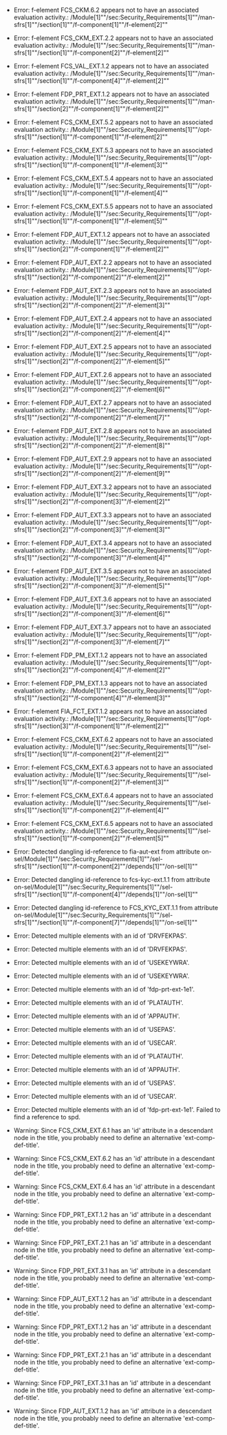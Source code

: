 * Error: f-element FCS_CKM.6.2  appears not to have an associated evaluation activity.:
        /Module[1]""/sec:Security_Requirements[1]""/man-sfrs[1]""/section[1]""/f-component[1]""/f-element[2]""
* Error: f-element FCS_CKM_EXT.2.2  appears not to have an associated evaluation activity.:
        /Module[1]""/sec:Security_Requirements[1]""/man-sfrs[1]""/section[1]""/f-component[2]""/f-element[2]""
* Error: f-element FCS_VAL_EXT.1.2  appears not to have an associated evaluation activity.:
        /Module[1]""/sec:Security_Requirements[1]""/man-sfrs[1]""/section[1]""/f-component[4]""/f-element[2]""
* Error: f-element FDP_PRT_EXT.1.2  appears not to have an associated evaluation activity.:
        /Module[1]""/sec:Security_Requirements[1]""/man-sfrs[1]""/section[2]""/f-component[1]""/f-element[2]""
* Error: f-element FCS_CKM_EXT.5.2  appears not to have an associated evaluation activity.:
        /Module[1]""/sec:Security_Requirements[1]""/opt-sfrs[1]""/section[1]""/f-component[1]""/f-element[2]""
* Error: f-element FCS_CKM_EXT.5.3  appears not to have an associated evaluation activity.:
        /Module[1]""/sec:Security_Requirements[1]""/opt-sfrs[1]""/section[1]""/f-component[1]""/f-element[3]""
* Error: f-element FCS_CKM_EXT.5.4  appears not to have an associated evaluation activity.:
        /Module[1]""/sec:Security_Requirements[1]""/opt-sfrs[1]""/section[1]""/f-component[1]""/f-element[4]""
* Error: f-element FCS_CKM_EXT.5.5  appears not to have an associated evaluation activity.:
        /Module[1]""/sec:Security_Requirements[1]""/opt-sfrs[1]""/section[1]""/f-component[1]""/f-element[5]""
* Error: f-element FDP_AUT_EXT.1.2  appears not to have an associated evaluation activity.:
        /Module[1]""/sec:Security_Requirements[1]""/opt-sfrs[1]""/section[2]""/f-component[1]""/f-element[2]""
* Error: f-element FDP_AUT_EXT.2.2  appears not to have an associated evaluation activity.:
        /Module[1]""/sec:Security_Requirements[1]""/opt-sfrs[1]""/section[2]""/f-component[2]""/f-element[2]""
* Error: f-element FDP_AUT_EXT.2.3  appears not to have an associated evaluation activity.:
        /Module[1]""/sec:Security_Requirements[1]""/opt-sfrs[1]""/section[2]""/f-component[2]""/f-element[3]""
* Error: f-element FDP_AUT_EXT.2.4  appears not to have an associated evaluation activity.:
        /Module[1]""/sec:Security_Requirements[1]""/opt-sfrs[1]""/section[2]""/f-component[2]""/f-element[4]""
* Error: f-element FDP_AUT_EXT.2.5  appears not to have an associated evaluation activity.:
        /Module[1]""/sec:Security_Requirements[1]""/opt-sfrs[1]""/section[2]""/f-component[2]""/f-element[5]""
* Error: f-element FDP_AUT_EXT.2.6  appears not to have an associated evaluation activity.:
        /Module[1]""/sec:Security_Requirements[1]""/opt-sfrs[1]""/section[2]""/f-component[2]""/f-element[6]""
* Error: f-element FDP_AUT_EXT.2.7  appears not to have an associated evaluation activity.:
        /Module[1]""/sec:Security_Requirements[1]""/opt-sfrs[1]""/section[2]""/f-component[2]""/f-element[7]""
* Error: f-element FDP_AUT_EXT.2.8  appears not to have an associated evaluation activity.:
        /Module[1]""/sec:Security_Requirements[1]""/opt-sfrs[1]""/section[2]""/f-component[2]""/f-element[8]""
* Error: f-element FDP_AUT_EXT.2.9  appears not to have an associated evaluation activity.:
        /Module[1]""/sec:Security_Requirements[1]""/opt-sfrs[1]""/section[2]""/f-component[2]""/f-element[9]""
* Error: f-element FDP_AUT_EXT.3.2  appears not to have an associated evaluation activity.:
        /Module[1]""/sec:Security_Requirements[1]""/opt-sfrs[1]""/section[2]""/f-component[3]""/f-element[2]""
* Error: f-element FDP_AUT_EXT.3.3  appears not to have an associated evaluation activity.:
        /Module[1]""/sec:Security_Requirements[1]""/opt-sfrs[1]""/section[2]""/f-component[3]""/f-element[3]""
* Error: f-element FDP_AUT_EXT.3.4  appears not to have an associated evaluation activity.:
        /Module[1]""/sec:Security_Requirements[1]""/opt-sfrs[1]""/section[2]""/f-component[3]""/f-element[4]""
* Error: f-element FDP_AUT_EXT.3.5  appears not to have an associated evaluation activity.:
        /Module[1]""/sec:Security_Requirements[1]""/opt-sfrs[1]""/section[2]""/f-component[3]""/f-element[5]""
* Error: f-element FDP_AUT_EXT.3.6  appears not to have an associated evaluation activity.:
        /Module[1]""/sec:Security_Requirements[1]""/opt-sfrs[1]""/section[2]""/f-component[3]""/f-element[6]""
* Error: f-element FDP_AUT_EXT.3.7  appears not to have an associated evaluation activity.:
        /Module[1]""/sec:Security_Requirements[1]""/opt-sfrs[1]""/section[2]""/f-component[3]""/f-element[7]""
* Error: f-element FDP_PM_EXT.1.2  appears not to have an associated evaluation activity.:
        /Module[1]""/sec:Security_Requirements[1]""/opt-sfrs[1]""/section[2]""/f-component[4]""/f-element[2]""
* Error: f-element FDP_PM_EXT.1.3  appears not to have an associated evaluation activity.:
        /Module[1]""/sec:Security_Requirements[1]""/opt-sfrs[1]""/section[2]""/f-component[4]""/f-element[3]""
* Error: f-element FIA_FCT_EXT.1.2  appears not to have an associated evaluation activity.:
        /Module[1]""/sec:Security_Requirements[1]""/opt-sfrs[1]""/section[3]""/f-component[1]""/f-element[2]""
* Error: f-element FCS_CKM_EXT.6.2  appears not to have an associated evaluation activity.:
        /Module[1]""/sec:Security_Requirements[1]""/sel-sfrs[1]""/section[1]""/f-component[2]""/f-element[2]""
* Error: f-element FCS_CKM_EXT.6.3  appears not to have an associated evaluation activity.:
        /Module[1]""/sec:Security_Requirements[1]""/sel-sfrs[1]""/section[1]""/f-component[2]""/f-element[3]""
* Error: f-element FCS_CKM_EXT.6.4  appears not to have an associated evaluation activity.:
        /Module[1]""/sec:Security_Requirements[1]""/sel-sfrs[1]""/section[1]""/f-component[2]""/f-element[4]""
* Error: f-element FCS_CKM_EXT.6.5  appears not to have an associated evaluation activity.:
        /Module[1]""/sec:Security_Requirements[1]""/sel-sfrs[1]""/section[1]""/f-component[2]""/f-element[5]""
* Error: Detected dangling id-reference to fia-aut-ext from attribute
        on-sel/Module[1]""/sec:Security_Requirements[1]""/sel-sfrs[1]""/section[1]""/f-component[2]""/depends[1]""/on-sel[1]""
* Error: Detected dangling id-reference to fcs-kyc-ext.1.1 from attribute
        on-sel/Module[1]""/sec:Security_Requirements[1]""/sel-sfrs[1]""/section[1]""/f-component[4]""/depends[1]""/on-sel[1]""
* Error: Detected dangling id-reference to FCS_KYC_EXT.1.1 from attribute
        on-sel/Module[1]""/sec:Security_Requirements[1]""/sel-sfrs[1]""/section[1]""/f-component[7]""/depends[1]""/on-sel[1]""
* Error: Detected multiple elements with an id of 'DRVFEKPAS'.
* Error: Detected multiple elements with an id of 'DRVFEKPAS'.
* Error: Detected multiple elements with an id of 'USEKEYWRA'.
* Error: Detected multiple elements with an id of 'USEKEYWRA'.
* Error: Detected multiple elements with an id of 'fdp-prt-ext-1e1'.
* Error: Detected multiple elements with an id of 'PLATAUTH'.
* Error: Detected multiple elements with an id of 'APPAUTH'.
* Error: Detected multiple elements with an id of 'USEPAS'.
* Error: Detected multiple elements with an id of 'USECAR'.
* Error: Detected multiple elements with an id of 'PLATAUTH'.
* Error: Detected multiple elements with an id of 'APPAUTH'.
* Error: Detected multiple elements with an id of 'USEPAS'.
* Error: Detected multiple elements with an id of 'USECAR'.
* Error: Detected multiple elements with an id of 'fdp-prt-ext-1e1'.
 Failed to find a reference to spd.
* Warning: Since FCS_CKM_EXT.6.1 has an 'id' attribute in a descendant node in the title, you probably need to define an alternative 'ext-comp-def-title'.
                       
* Warning: Since FCS_CKM_EXT.6.2 has an 'id' attribute in a descendant node in the title, you probably need to define an alternative 'ext-comp-def-title'.
                       
* Warning: Since FCS_CKM_EXT.6.4 has an 'id' attribute in a descendant node in the title, you probably need to define an alternative 'ext-comp-def-title'.
                       
* Warning: Since FDP_PRT_EXT.1.2 has an 'id' attribute in a descendant node in the title, you probably need to define an alternative 'ext-comp-def-title'.
                       
* Warning: Since FDP_PRT_EXT.2.1 has an 'id' attribute in a descendant node in the title, you probably need to define an alternative 'ext-comp-def-title'.
                       
* Warning: Since FDP_PRT_EXT.3.1 has an 'id' attribute in a descendant node in the title, you probably need to define an alternative 'ext-comp-def-title'.
                       
* Warning: Since FDP_AUT_EXT.1.2 has an 'id' attribute in a descendant node in the title, you probably need to define an alternative 'ext-comp-def-title'.
                       
* Warning: Since FDP_PRT_EXT.1.2 has an 'id' attribute in a descendant node in the title, you probably need to define an alternative 'ext-comp-def-title'.
                       
* Warning: Since FDP_PRT_EXT.2.1 has an 'id' attribute in a descendant node in the title, you probably need to define an alternative 'ext-comp-def-title'.
                       
* Warning: Since FDP_PRT_EXT.3.1 has an 'id' attribute in a descendant node in the title, you probably need to define an alternative 'ext-comp-def-title'.
                       
* Warning: Since FDP_AUT_EXT.1.2 has an 'id' attribute in a descendant node in the title, you probably need to define an alternative 'ext-comp-def-title'.
                       
